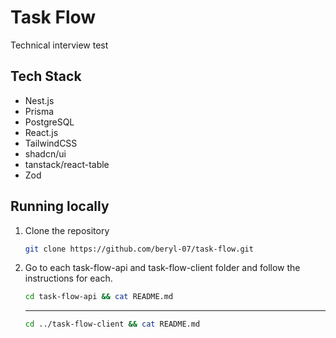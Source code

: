 # Task Flow

Technical interview test

## Tech Stack

- Nest.js
- Prisma
- PostgreSQL
- React.js
- TailwindCSS
- shadcn/ui
- tanstack/react-table
- Zod

## Running locally

1. Clone the repository

   ```bash
   git clone https://github.com/beryl-07/task-flow.git
   ```

2. Go to each task-flow-api and task-flow-client folder and follow the instructions for each.

    ```bash
    cd task-flow-api && cat README.md
    ```
    ___
    ```bash
    cd ../task-flow-client && cat README.md
    ```
